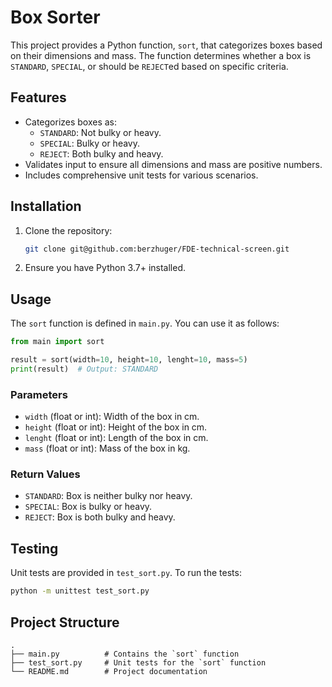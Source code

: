 # Box Sorter

This project provides a Python function, `sort`, that categorizes boxes based on their dimensions and mass. The function determines whether a box is `STANDARD`, `SPECIAL`, or should be `REJECT`ed based on specific criteria.

## Features

- Categorizes boxes as:
  - `STANDARD`: Not bulky or heavy.
  - `SPECIAL`: Bulky or heavy.
  - `REJECT`: Both bulky and heavy.
- Validates input to ensure all dimensions and mass are positive numbers.
- Includes comprehensive unit tests for various scenarios.

## Installation

1. Clone the repository:
   ```bash
   git clone git@github.com:berzhuger/FDE-technical-screen.git
   ```

2. Ensure you have Python 3.7+ installed.

## Usage

The `sort` function is defined in `main.py`. You can use it as follows:

```python
from main import sort

result = sort(width=10, height=10, lenght=10, mass=5)
print(result)  # Output: STANDARD
```

### Parameters

- `width` (float or int): Width of the box in cm.
- `height` (float or int): Height of the box in cm.
- `lenght` (float or int): Length of the box in cm.
- `mass` (float or int): Mass of the box in kg.

### Return Values

- `STANDARD`: Box is neither bulky nor heavy.
- `SPECIAL`: Box is bulky or heavy.
- `REJECT`: Box is both bulky and heavy.

## Testing

Unit tests are provided in `test_sort.py`. To run the tests:

```bash
python -m unittest test_sort.py
```

## Project Structure

```
.
├── main.py          # Contains the `sort` function
├── test_sort.py     # Unit tests for the `sort` function
└── README.md        # Project documentation
```
